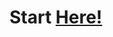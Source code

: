 # Start [Here!](https://github.com/Mvb1122/Java-Projects/blob/main/%239/src/classes/beings/Being.java)
